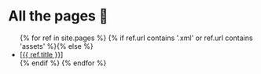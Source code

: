 # All the pages 🤯

<ul>
{% for ref in site.pages %}
    {% if ref.url contains '.xml' or ref.url contains 'assets' %}{% else %}
        <li>[<a href="{{ ref.url | absolute_url | remove: '.html' }}">{{ ref.title }}</a>]</li>
    {% endif %}
{% endfor %}
</ul>
